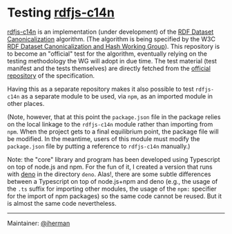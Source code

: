 # Testing [rdfjs-c14n](https://github.com/iherman/rdfjs-c14n)

[rdfjs-c14n](https://github.com/iherman/rdfjs-c14n) is an implementation (under development) of the [RDF Dataset Canonicalization](https://www.w3.org/TR/rdf-canon/) algorithm. (The algorithm is being specified by the W3C [RDF Dataset Canonicalization and Hash Working Group](https://www.w3.org/groups/wg/rch)). This repository is to become an "official" test for the algorithm, eventually relying on the testing methodology the WG will adopt in due time. The test material (test manifest and the tests themselves) are directly fetched from the [official repository](https://github.com/w3c/rdf-canon/) of the specification.

Having this as a separate repository makes it also possible to test `rdfjs-c14n` as a separate module to be used, via `npm`, as an imported module in other places. 

(Note, however, that at this point the `package.json` file in the package relies on the local linkage to the `rdfjs-c14n` module rather than importing from `npm`. When the project gets to a final equilibrium point, the package file will be modified. In the meantime, users of this module must modify the `package.json` file by putting a reference to `rdfjs-c14n` manually.)

Note: the "core" library and program has been developed using Typescript on top of node.js and npm. For the fun of it, I created a version that runs with [deno](deno.land) in the directory `deno`. Alas!, there are some subtle differences between a Typescript on top of node.js+npm and deno (e.g., the usage of the `.ts` suffix for importing other modules, the usage of the `npm:` specifier for the import of npm packages) so the same code cannot be reused. But it is almost the same code nevertheless.

---
Maintainer: [@iherman](https://github.com/iherman)
